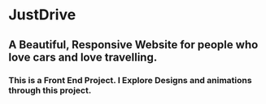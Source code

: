 # JustDrive
## A Beautiful, Responsive Website for people who love cars and love travelling. 
### This is a Front End Project. I Explore Designs and animations through this project. 
